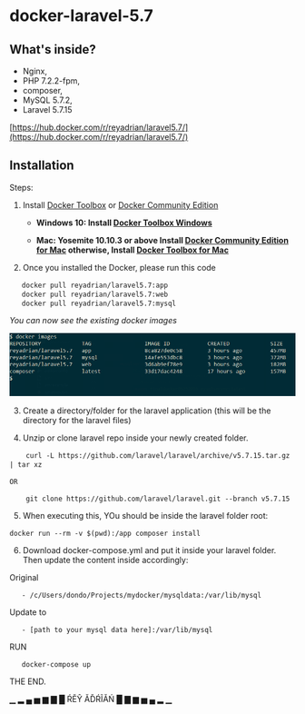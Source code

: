 
# docker-laravel-5.7

## What's inside?
* Nginx,
* PHP 7.2.2-fpm,
* composer,
* MySQL 5.7.2,
* Laravel 5.7.15

[https://hub.docker.com/r/reyadrian/laravel5.7/](https://hub.docker.com/r/reyadrian/laravel5.7/)

## Installation

Steps:

1. Install [Docker Toolbox](https://docs.docker.com/toolbox/overview/) or [Docker Community Edition](https://store.docker.com/search?type=edition&offering=community) 

   * **Windows 10: Install [Docker Toolbox Windows](https://docs.docker.com/docker-for-windows/)**

   * **Mac: Yosemite 10.10.3 or above Install [Docker Community Edition for Mac](https://store.docker.com/editions/community/docker-ce-desktop-mac) otherwise, Install [Docker Toolbox for Mac](https://docs.docker.com/docker-for-mac/)**



2. Once you installed the Docker, please run this code

```
   docker pull reyadrian/laravel5.7:app
   docker pull reyadrian/laravel5.7:web
   docker pull reyadrian/laravel5.7:mysql
```
   *You can now see the existing docker images*
   
   ![Image of docker view](/docker-images-view.png)   
  
3. Create a directory/folder for the laravel application (this will be the directory for the laravel files)

4. Unzip or clone laravel repo inside your newly created folder.
```
    curl -L https://github.com/laravel/laravel/archive/v5.7.15.tar.gz | tar xz
```    
    OR
```   
    git clone https://github.com/laravel/laravel.git --branch v5.7.15
```

5. When executing this, YOu should be inside the laravel folder root:
```  
docker run --rm -v $(pwd):/app composer install
```

6. Download docker-compose.yml and put it inside your laravel folder.
Then update the content inside accordingly:

  Original
```
   - /c/Users/dondo/Projects/mydocker/mysqldata:/var/lib/mysql
```

  Update to
```
   - [path to your mysql data here]:/var/lib/mysql
```


RUN
```
   docker-compose up
```


THE END.

▁ ▂ ▄ ▅ ▆ ▇ █ ŔĔŶ ĂĎŔĨĂŃ █ ▇ ▆ ▅ ▄ ▂ ▁
